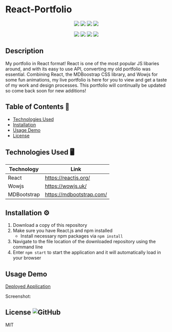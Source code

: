 # React-Portfolio

<p align="center">
    <img src="https://img.shields.io/github/repo-size/Dkallen117/React-Portfolio" />
    <img src="https://img.shields.io/github/languages/top/Dkallen117/React-Portfolio"  />
    <img src="https://img.shields.io/github/issues/Dkallen117/React-Portfoliot" />
    <img src="https://img.shields.io/github/last-commit/Dkallen117/React-Portfolio" >
</p>
  
<p align="center">
    <img src="https://img.shields.io/badge/React-blue" />
    <img src="https://img.shields.io/badge/MDBootstrap-red" />
    <img src="https://img.shields.io/badge/Wowjs-orange"  />
    <img src="https://img.shields.io/badge/JavaScript-lightgreen" />
</p>

## Description 

My portfolio in React format! React is one of the most popular JS libaries around, and with its easy to use API, converting my old portfolio was essential. Combining React, the MDBoostrap CSS library, and Wowjs for some fun animations, my live portfolio is here for you to view and get a taste of my work and design processes. This portfolio will continually be updated so come back soon for new additions!

## Table of Contents 📖

- [Technologies Used](#technologies-used-%EF%B8%8F)
- [Installation](#installation-%EF%B8%8F)
- [Usage Demo](#usage-demo)
- [License](#license-)

## Technologies Used 🖥️

| Technology  | Link                                    |
| ----------- | --------------------------------------- |
| React       | https://reactjs.org/                    |
| Wowjs       | https://wowjs.uk/                       |
| MDBootstrap | https://mdbootstrap.com/                |



## Installation ⚙️

1. Download a copy of this repository
2. Make sure you have React.js and npm installed
    - Install necessary npm packages via `npm install`
3. Navigate to the file location of the downloaded repository using the command line
5. Enter `npm start` to start the application and it will automatically load in your browser



## Usage Demo

[Deployed Application]()

Screenshot:

## License ![GitHub](https://img.shields.io/badge/License%3A-MIT-green.svg)

MIT
